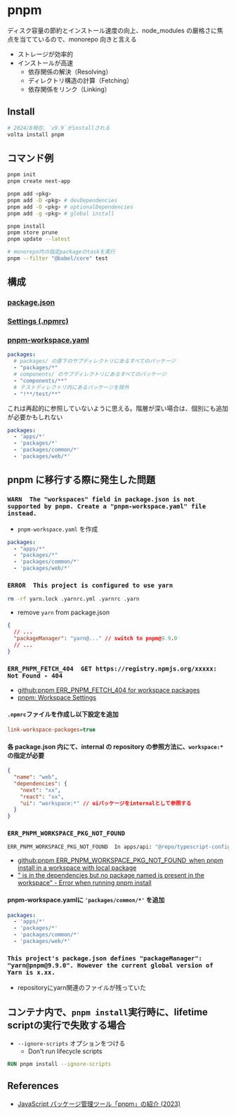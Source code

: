 # pnpm

ディスク容量の節約とインストール速度の向上、node_modules の厳格さに焦点を当てているので、monorepo 向きと言える

- ストレージが効率的
- インストールが高速
  - 依存関係の解決（Resolving）
  - ディレクトリ構造の計算（Fetching）
  - 依存関係をリンク（Linking）

## Install

```sh
# 2024/8現在、`v9.9`がinstallされる
volta install pnpm
```

## コマンド例

```sh
pnpm init
pnpm create next-app

pnpm add <pkg>
pnpm add -D <pkg> # devDependencies
pnpm add -O <pkg> # optionalDependencies
pnpm add -g <pkg> # global install

pnpm install
pnpm store prune
pnpm update --latest

# monorepo内の指定packageのtaskを実行
pnpm --filter "@babel/core" test
```

## 構成

### [package.json](https://pnpm.io/package_json)

### [Settings (.npmrc)](https://pnpm.io/npmrc)

### [pnpm-workspace.yaml](https://pnpm.io/pnpm-workspace_yaml)

```yaml
packages:
  # packages/ の直下のサブディレクトリにあるすべてのパッケージ
  - "packages/*"
  # components/ のサブディレクトリにあるすべてのパッケージ
  - "components/**"
  # テストディレクトリ内にあるパッケージを除外
  - "!**/test/**"
```

これは再起的に参照していないように思える。階層が深い場合は、個別にも追加が必要かもしれない

```yaml
packages:
  - 'apps/*'
  - 'packages/*'
  - 'packages/common/*'
  - 'packages/web/*'
```

## pnpm に移行する際に発生した問題

### `WARN  The "workspaces" field in package.json is not supported by pnpm. Create a "pnpm-workspace.yaml" file instead.`

- `pnpm-workspace.yaml` を作成

```yaml
packages:
  - "apps/*"
  - "packages/*"
  - 'packages/common/*'
  - 'packages/web/*'
```

### `ERROR  This project is configured to use yarn`

```sh
rm -rf yarn.lock .yarnrc.yml .yarnrc .yarn
```

- remove `yarn` from package.json

```json
{
  // ...
  "packageManager": "yarn@..." // switch to pnpm@9.9.0
  // ...
}
```

### `ERR_PNPM_FETCH_404  GET https://registry.npmjs.org/xxxxx: Not Found - 404`

- [github:pnpm ERR_PNPM_FETCH_404 for workspace packages](https://github.com/pnpm/pnpm/issues/8036)
- [pnpm: Workspace Settings](https://pnpm.io/npmrc#workspace-settings)

#### `.npmrc`ファイルを作成し以下設定を追加

```ini
link-workspace-packages=true
```

#### 各 package.json 内にて、internal の repository の参照方法に、`workspace:*`の指定が必要

```json
{
  "name": "web",
  "dependencies": {
    "next": "xx",
    "react": "xx",
    "ui": "workspace:*" // uiパッケージをinternalとして参照する
  }
}
```

### `ERR_PNPM_WORKSPACE_PKG_NOT_FOUND`

```sh
ERR_PNPM_WORKSPACE_PKG_NOT_FOUND  In apps/api: "@repo/typescript-config@workspace:*" is in the dependencies but no package named "@repo/typescript-config" is present in the workspace
```

- [github:pnpm ERR_PNPM_WORKSPACE_PKG_NOT_FOUND  when pnpm install in a workspace with local package](https://github.com/pnpm/pnpm/issues/7678)
- ["<PackageA> is in the dependencies but no package named <PackageA> is present in the workspace" - Error when running pnpm install](https://stackoverflow.com/questions/77865368/packagea-is-in-the-dependencies-but-no-package-named-packagea-is-present-in)

#### pnpm-workspace.yamlに `'packages/common/*'` を追加

```yaml
packages:
  - 'apps/*'
  - 'packages/*'
  - 'packages/common/*'
  - 'packages/web/*'
```

### `This project's package.json defines "packageManager": "yarn@pnpm@9.9.0". However the current global version of Yarn is x.xx.`

- repositoryにyarn関連のファイルが残っていた

## コンテナ内で、`pnpm install`実行時に、lifetime scriptの実行で失敗する場合

- `--ignore-scripts` オプションをつける
  - Don't run lifecycle scripts

```dockerfile
RUN pnpm install --ignore-scripts
```

## References

- [JavaScript パッケージ管理ツール「pnpm」の紹介 (2023)](https://zenn.dev/cloud_ace/articles/articlejs-package-manager-pnpm)
